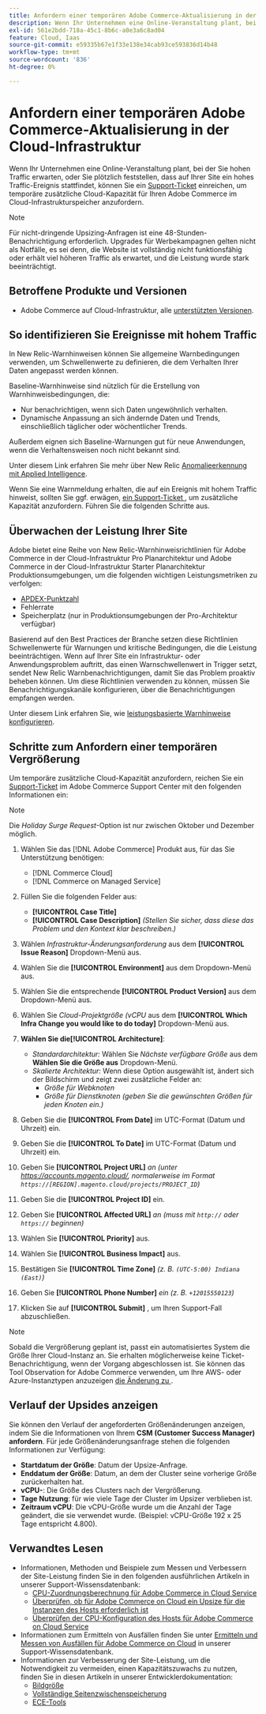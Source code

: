 ```yaml
---
title: Anfordern einer temporären Adobe Commerce-Aktualisierung in der Cloud-Infrastruktur
description: Wenn Ihr Unternehmen eine Online-Veranstaltung plant, bei der Sie hohen Traffic erwarten, oder Sie plötzlich feststellen, dass auf Ihrer Website ein hohes Traffic-Ereignis stattfindet, können Sie ein [Support-Ticket](/help/help-center-guide/help-center/magento-help-center-user-guide.md#submit-ticket) einreichen, um vorübergehend zusätzliche Cloud-Kapazität für Ihren Adobe Commerce im Cloud-Infrastrukturspeicher anzufordern.
exl-id: 561e2bdd-718a-45c1-8b6c-a0e3a6c8ad04
feature: Cloud, Iaas
source-git-commit: e59335b67e1f33e138e34cab93ce593836d14b48
workflow-type: tm+mt
source-wordcount: '836'
ht-degree: 0%

---
```


# Anfordern einer temporären Adobe Commerce-Aktualisierung in der Cloud-Infrastruktur

Wenn Ihr Unternehmen eine Online-Veranstaltung plant, bei der Sie hohen Traffic erwarten, oder Sie plötzlich feststellen, dass auf Ihrer Site ein hohes Traffic-Ereignis stattfindet, können Sie ein [Support-Ticket](/help/help-center-guide/help-center/magento-help-center-user-guide.md#submit-ticket) einreichen, um temporäre zusätzliche Cloud-Kapazität für Ihren Adobe Commerce im Cloud-Infrastrukturspeicher anzufordern.

>[!NOTE]
>
>Für nicht-dringende Upsizing-Anfragen ist eine 48-Stunden-Benachrichtigung erforderlich. Upgrades für Werbekampagnen gelten nicht als Notfälle, es sei denn, die Website ist vollständig nicht funktionsfähig oder erhält viel höheren Traffic als erwartet, und die Leistung wurde stark beeinträchtigt.

## Betroffene Produkte und Versionen

* Adobe Commerce auf Cloud-Infrastruktur, alle [unterstützten Versionen](https://www.adobe.com/content/dam/cc/en/legal/terms/enterprise/pdfs/Adobe-Commerce-Software-Lifecycle-Policy.pdf).

## So identifizieren Sie Ereignisse mit hohem Traffic

In New Relic-Warnhinweisen können Sie allgemeine Warnbedingungen verwenden, um Schwellenwerte zu definieren, die dem Verhalten Ihrer Daten angepasst werden können.

Baseline-Warnhinweise sind nützlich für die Erstellung von Warnhinweisbedingungen, die:

* Nur benachrichtigen, wenn sich Daten ungewöhnlich verhalten.
* Dynamische Anpassung an sich ändernde Daten und Trends, einschließlich täglicher oder wöchentlicher Trends.

Außerdem eignen sich Baseline-Warnungen gut für neue Anwendungen, wenn die Verhaltensweisen noch nicht bekannt sind.

Unter diesem Link erfahren Sie mehr über New Relic [Anomalieerkennung mit Applied Intelligence](https://docs.newrelic.com/docs/alerts-applied-intelligence/applied-intelligence/anomaly-detection/anomaly-detection-applied-intelligence/).

Wenn Sie eine Warnmeldung erhalten, die auf ein Ereignis mit hohem Traffic hinweist, sollten Sie ggf. erwägen, [ein Support-Ticket &#x200B;](/docs/commerce-knowledge-base/kb/help-center-guide/magento-help-center-user-guide.html?lang=en#submit-ticket), um zusätzliche Kapazität anzufordern. Führen Sie die folgenden Schritte aus.

## Überwachen der Leistung Ihrer Site

Adobe bietet eine Reihe von New Relic-Warnhinweisrichtlinien für Adobe Commerce in der Cloud-Infrastruktur Pro Planarchitektur und Adobe Commerce in der Cloud-Infrastruktur Starter Planarchitektur Produktionsumgebungen, um die folgenden wichtigen Leistungsmetriken zu verfolgen:

* [APDEX-Punktzahl](https://docs.newrelic.com/docs/apm/new-relic-apm/apdex/apdex-measure-user-satisfaction)
* Fehlerrate
* Speicherplatz (nur in Produktionsumgebungen der Pro-Architektur verfügbar)

Basierend auf den Best Practices der Branche setzen diese Richtlinien Schwellenwerte für Warnungen und kritische Bedingungen, die die Leistung beeinträchtigen. Wenn auf Ihrer Site ein Infrastruktur- oder Anwendungsproblem auftritt, das einen Warnschwellenwert in Trigger setzt, sendet New Relic Warnbenachrichtigungen, damit Sie das Problem proaktiv beheben können. Um diese Richtlinien verwenden zu können, müssen Sie Benachrichtigungskanäle konfigurieren, über die Benachrichtigungen empfangen werden.

Unter diesem Link erfahren Sie, wie [leistungsbasierte Warnhinweise konfigurieren](/docs/commerce-cloud-service/user-guide/monitor/new-relic.html#monitor-performance-with-managed-alerts).

## Schritte zum Anfordern einer temporären Vergrößerung

Um temporäre zusätzliche Cloud-Kapazität anzufordern, reichen Sie ein [Support-Ticket](/help/help-center-guide/help-center/magento-help-center-user-guide.md#submit-ticket) im Adobe Commerce Support Center mit den folgenden Informationen ein:

>[!NOTE]
>
>Die *Holiday Surge Request*-Option ist nur zwischen Oktober und Dezember möglich.

1. Wählen Sie das [!DNL Adobe Commerce] Produkt aus, für das Sie Unterstützung benötigen:
   * [!DNL Commerce Cloud]
   * [!DNL Commerce on Managed Service]

1. Füllen Sie die folgenden Felder aus:
   * **[!UICONTROL Case Title]**
   * **[!UICONTROL Case Description]** *(Stellen Sie sicher, dass diese das Problem und den Kontext klar beschreiben.)*

1. Wählen *Infrastruktur-Änderungsanforderung* aus dem **[!UICONTROL Issue Reason]** Dropdown-Menü aus.

1. Wählen Sie die **[!UICONTROL Environment]** aus dem Dropdown-Menü aus.

1. Wählen Sie die entsprechende **[!UICONTROL Product Version]** aus dem Dropdown-Menü aus.

1. Wählen Sie *Cloud-Projektgröße (vCPU* aus dem **[!UICONTROL Which Infra Change you would like to do today]** Dropdown-Menü aus.

1. **Wählen Sie die[!UICONTROL Architecture]**:
   * *Standardarchitektur:* Wählen Sie *Nächste verfügbare Größe* aus dem **Wählen Sie die Größe aus** Dropdown-Menü.
   * *Skalierte Architektur:* Wenn diese Option ausgewählt ist, ändert sich der Bildschirm und zeigt zwei zusätzliche Felder an:
      * *Größe für Webknoten*
      * *Größe für Dienstknoten* *(geben Sie die gewünschten Größen für jeden Knoten ein.)*

1. Geben Sie die **[!UICONTROL From Date]** im UTC-Format (Datum und Uhrzeit) ein.

1. Geben Sie die **[!UICONTROL To Date]** im UTC-Format (Datum und Uhrzeit) ein.

1. Geben Sie **[!UICONTROL Project URL]** *an (unter https://accounts.magento.cloud/, normalerweise im Format `https://[REGION].magento.cloud/projects/PROJECT_ID`)*

1. Geben Sie die **[!UICONTROL Project ID]** ein.

1. Geben Sie **[!UICONTROL Affected URL]** *an (muss mit `http://` oder `https://` beginnen)*

1. Wählen Sie **[!UICONTROL Priority]** aus.

1. Wählen Sie **[!UICONTROL Business Impact]** aus.

1. Bestätigen Sie **[!UICONTROL Time Zone]** *(z. B. `(UTC-5:00) Indiana (East)`)*

1. Geben Sie **[!UICONTROL Phone Number]** *ein (z. B. `+12015550123`)*

1. Klicken Sie auf **[!UICONTROL Submit]** , um Ihren Support-Fall abzuschließen.

>[!NOTE]
>
>Sobald die Vergrößerung geplant ist, passt ein automatisiertes System die Größe Ihrer Cloud-Instanz an. Sie erhalten möglicherweise keine Ticket-Benachrichtigung, wenn der Vorgang abgeschlossen ist. Sie können das Tool Observation for Adobe Commerce verwenden, um Ihre AWS- oder Azure-Instanztypen anzuzeigen [die Änderung zu &#x200B;](/help/how-to/general/check-vcpu-using-observation-for-adobe-commerce.md).

## Verlauf der Upsides anzeigen

Sie können den Verlauf der angeforderten Größenänderungen anzeigen, indem Sie die Informationen von Ihrem **CSM (Customer Success Manager) anfordern**.
Für jede Größenänderungsanfrage stehen die folgenden Informationen zur Verfügung:

* **Startdatum der Größe**: Datum der Upsize-Anfrage.
* **Enddatum der Größe**: Datum, an dem der Cluster seine vorherige Größe zurückerhalten hat.
* **vCPU-**: Die Größe des Clusters nach der Vergrößerung.
* **Tage Nutzung**: für wie viele Tage der Cluster im Upsizer verblieben ist.
* **Zeitraum vCPU**: Die vCPU-Größe wurde um die Anzahl der Tage geändert, die sie verwendet wurde. (Beispiel: vCPU-Größe 192 x 25 Tage entspricht 4.800).


## Verwandtes Lesen

* Informationen, Methoden und Beispiele zum Messen und Verbessern der Site-Leistung finden Sie in den folgenden ausführlichen Artikeln in unserer Support-Wissensdatenbank:
   * [CPU-Zuordnungsberechnung für Adobe Commerce in Cloud Service](/docs/commerce-knowledge-base/kb/how-to/magento-commerce-cloud-cpu-allocation-calculation.html)
   * [Überprüfen, ob für Adobe Commerce on Cloud ein Upsize für die Instanzen des Hosts erforderlich ist](/docs/commerce-knowledge-base/kb/how-to/magento-commerce-cloud-check-if-upsize-for-hosts-instances-is-needed.html)
   * [Überprüfen der CPU-Konfiguration des Hosts für Adobe Commerce on Cloud Service](/docs/commerce-knowledge-base/kb/how-to/magento-commerce-cloud-check-hosts-cpu-configuration.html)
* Informationen zum Ermitteln von Ausfällen finden Sie unter [Ermitteln und Messen von Ausfällen für Adobe Commerce on Cloud](/docs/commerce-knowledge-base/kb/how-to/how-to-identify-outages.html) in unserer Support-Wissensdatenbank.
* Informationen zur Verbesserung der Site-Leistung, um die Notwendigkeit zu vermeiden, einen Kapazitätszuwachs zu nutzen, finden Sie in diesen Artikeln in unserer Entwicklerdokumentation:
   * [Bildgröße](/docs/commerce-admin/catalog/products/digital-assets/product-image-config.html#product-image-resizing)
   * [Vollständige Seitenzwischenspeicherung](/docs/commerce-admin/systems/tools/cache-management.html#full-page-caching)
   * [ECE-Tools](/docs/commerce-cloud-service/user-guide/dev-tools/ece-tools/package-overview.html)
